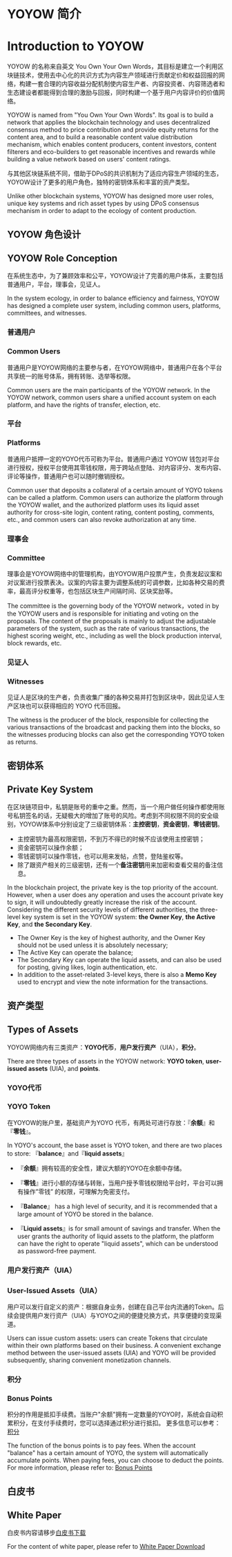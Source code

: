 # YOYOW 简介
# Introduction to YOYOW

YOYOW 的名称来自英文 You Own Your Own Words，其目标是建立一个利用区块链技术，使用去中心化的共识方式为内容生产领域进行贡献定价和权益回报的网络，构建一套合理的内容收益分配机制使内容生产者、内容投资者、内容筛选者和生态建设者都能得到合理的激励与回报，同时构建一个基于用户内容评价的价值网络。 

YOYOW is named from "You Own Your Own Words". Its goal is to build a network that applies the blockchain technology and uses decentralized consensus method to price contribution and provide equity returns for the content area, and to build a reasonable content value distribution mechanism, which enables content producers, content investors, content filterers and eco-builders to get reasonable incentives and rewards while building a value network based on users' content ratings.

与其他区块链系统不同，借助于DPoS的共识机制为了适应内容生产领域的生态，YOYOW设计了更多的用户角色，独特的密钥体系和丰富的资产类型。

Unlike other blockchain systems, YOYOW has designed more user roles, unique key systems and rich asset types by using DPoS consensus mechanism in order to adapt to the ecology of content production.

## YOYOW 角色设计
## YOYOW Role Conception
在系统生态中，为了兼顾效率和公平，YOYOW设计了完善的用户体系，主要包括普通用户，平台，理事会，见证人。

In the system ecology, in order to balance efficiency and fairness, YOYOW has designed a complete user system, including common users, platforms, committees, and witnesses.



### 普通用户
### Common Users
普通用户是YOYOW网络的主要参与者，在YOYOW网络中，普通用户在各个平台共享统一的账号体系，拥有转账、选举等权限。

Common users are the main participants of the YOYOW network. In the YOYOW network, common users share a unified account system on each platform, and have the rights of transfer, election, etc.


### 平台
### Platforms
普通用户抵押一定的YOYO代币可称为平台。普通用户通过 YOYOW 钱包对平台进行授权，授权平台使用其零钱权限，用于跨站点登陆、对内容评分、发布内容、评论等操作，普通用户也可以随时撤销授权。

Common user that deposits a collateral of a certain amount of YOYO tokens can be called a platform. Common users can authorize the platform through the YOYOW wallet, and the authorized platform uses its liquid asset authority for cross-site login, content rating, content posting, comments, etc., and common users can also revoke authorization at any time.


### 理事会
### Committee
理事会是YOYOW网络中的管理机构，由YOYOW用户投票产生，负责发起议案和对议案进行投票表决。议案的内容主要为调整系统的可调参数，比如各种交易的费率，最高评分权重等，也包括区块生产间隔时间、区块奖励等。 

The committee is the governing body of the YOYOW network，voted in by the YOYOW users and is responsible for initiating and voting on the proposals. The content of the proposals is mainly to adjust the adjustable parameters of the system, such as the rate of various transactions, the highest scoring weight, etc., including as well the block production interval, block rewards, etc.

### 见证人
### Witnesses
见证人是区块的生产者，负责收集广播的各种交易并打包到区块中，因此见证人生产区块也可以获得相应的 YOYO 代币回报。

The witness is the producer of the block, responsible for collecting the various transactions of the broadcast and packing them into the blocks, so the witnesses producing blocks can also get the corresponding YOYO token as returns.

## 密钥体系
## Private Key System
在区块链项目中，私钥是账号的重中之重。然而，当一个用户做任何操作都使用账号私钥签名的话，无疑极大的增加了账号的风险。考虑到不同权限不同的安全级别，YOYOW体系中分别设定了三级密钥体系：**主控密钥**，**资金密钥**，**零钱密钥**。
- 主控密钥为最高权限密钥，不到万不得已的时候不应该使用主控密钥；
- 资金密钥可以操作余额；
- 零钱密钥可以操作零钱，也可以用来发帖，点赞，登陆鉴权等。  
- 除了跟资产相关的三级密钥，还有一个**备注密钥**用来加密和查看交易的备注信息。    

In the blockchain project, the private key is the top priority of the account. However, when a user does any operation and uses the account private key to sign, it will undoubtedly greatly increase the risk of the account. Considering the different security levels of different authorities, the three-level key system is set in the YOYOW system: **the Owner Key**, **the Active Key**, and **the Secondary Key**.

- The Owner Key is the key of highest authority, and the Owner Key should not be used unless it is absolutely necessary;
- The Active Key can operate the balance;
- The Secondary Key can operate the liquid assets, and can also be used for posting, giving likes, login authentication, etc.
- In addition to the asset-related 3-level keys, there is also a **Memo Key** used to encrypt and view the note information for the transactions.

## 资产类型
## Types of Assets
YOYOW网络内有三类资产：**YOYO代币**，**用户发行资产**（UIA），**积分**。

There are three types of assets in the YOYOW network: **YOYO token**, **user-issued assets** (UIA), and **points**.

### YOYO代币
### YOYO Token
在YOYOW的账户里，基础资产为YOYO 代币，有两处可进行存放：『**余额**』和『**零钱**』。

In YOYO's account, the base asset is YOYO token, and there are two places to store: 『**balance**』and『**liquid assets**』

- 『**余额**』拥有较高的安全性，建议大额的YOYO在余额中存储。
- 『**零钱**』进行小额的存储与转账，当用户授予零钱权限给平台时，平台可以拥有操作”零钱” 的权限，可理解为免密支付。

- 『**Balance**』 has a high level of security, and it is recommended that a large amount of YOYO be stored in the balance.
- 『**Liquid assets**』is for small amount of savings and transfer. When the user grants the authority of liquid assets to the platform, the platform can have the right to operate "liquid assets", which can be understood as password-free payment.

### 用户发行资产（UIA）
### User-Issued Assets（UIA）
用户可以发行自定义的资产：根据自身业务，创建在自己平台内流通的Token。后续会提供用户发行资产（UIA）与YOYO之间的便捷兑换方式，共享便捷的变现渠道。  

Users can issue custom assets: users can create Tokens that circulate within their own platforms based on their business. A convenient exchange method between the user-issued assets (UIA) and YOYO will be provided subsequently, sharing convenient monetization channels.

### 积分
### Bonus Points
积分的作用是抵扣手续费。当账户"余额"拥有一定数量的YOYO时，系统会自动积累积分，在支付手续费时，您可以选择通过积分进行抵扣。
更多信息可以参考：[积分](../others/csaf.html)

The function of the bonus points is to pay fees. When the account "balance" has a certain amount of YOYO, the system will automatically accumulate points. When paying fees, you can choose to deduct the points. For more information, please refer to: [Bonus Points](../others/csaf.html)


## 白皮书
## White Paper

白皮书内容请移步[白皮书下载](https://yoyow.org/files/white-paper3.pdf)

For the content of white paper, please refer to [White Paper Download](https://yoyow.org/files/white-paper3.pdf)
